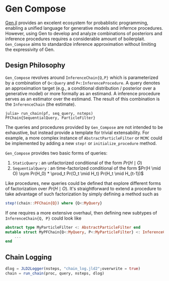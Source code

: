 # Gen Compose

[Gen.jl](gen.dev) provides an excelent ecosystem for probablistic programming, enabling a unified language for generative models and infernce procedures. However, using Gen to develop and analyze combinations of posteriors and inference procedures requires a considerable amount of boilerplait. `Gen_Compose` aims to standardize inference approximation without limiting the expressivity of Gen.  

## Design Philosophy

`Gen_Compose` revolves around `InferenceChain{Q,P}` which is parameterized by a combination of `Q<:Query` and `P<:InferenceProcedure`.  A query denotes an approximation target (e.g., a conditional distribution / posterior over a generative model) or more formally as an estimand. A inference procedure serves as an estimator over the estimand. The result of this combination is the `InferenceChain` (the estimate). 

``` julia-repl
julia> run_chain(pf, seq_query, nsteps)
PFChain{SequentialQuery, ParticleFilter}
```

The queries and procedures provided by `Gen_Compose` are not intended to be exhaustive, but instead provide a template for trivial extensability. For example, a more complex instance of `AbstractParticleFilter` or `MCMC` could be implemented by adding a new `step!` or `initialize_procedure` method. 

`Gen_Compose` provides two basic forms of queries: 

1. `StaticQuery` : an unfactorized conditional of the form $Pr(H \mid O)$
2. `SequentialQuery` : an time-factorized conditional of the form $Pr(H \mid O) \sym Pr(H_0) * \prod_t Pr(O_t \mid H_t) Pr(H_t \mid H_{t-1})$

Like procedures, new queries could be defined that explore different forms of factorization over $Pr(H \mid O)$. 
It's straightforward to extend a procedure to take advantage of such factorization by simply defining a method such as 

``` julia
step!(chain::PFChain{Q}) where {Q<:MyQuery}
```

If one requires a more extensive overhaul, then defining new subtypes of `InferenceChain{Q, P}` could look like 

``` julia
abstract type MyParticleFilter <: AbstractParticleFilter end
mutable struct MyPFChain{Q<:MyQuery, P<:MyParticleFilter} <: InferenceChain{Q, P}
    ...
end
```

## Chain Logging

``` julia
dlog = JLD2Logger(nsteps, "chain_log.jld2";overwrite = true)
chain = run_chain(proc, query, nsteps, dlog)
```

